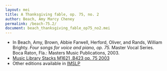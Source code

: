 ```yaml
---
layout: mei
title: A Thanksgiving fable, op. 75, no. 2
author: Beach, Amy Marcy Cheney
permalink: /beach-75.2/
document: beach_thanksgiving_fable_op75_no2.mei
---
```


- In Beach, Amy, Brown, Abbie Farwell, Herford, Oliver, and Rands, William Brighty. *Four songs for voice and piano, op. 75.* Master Vocal Series. Boca Raton, Fla.: Masters Music Publications, 2003.
- <a href="https://tufts-primo.hosted.exlibrisgroup.com/permalink/f/bnf7qa/01TUN_ALMA21106939370003851" target="_blank">Music Library Stacks M1621 .B423 op. 75 2003  </a>
- Other editions available in <a href="https://ks.imslp.net/files/imglnks/usimg/3/33/IMSLP386411-SIBLEY1802.25974.d9fa-39087013498243candy.pdf" target="_blank">IMSLP</a>
